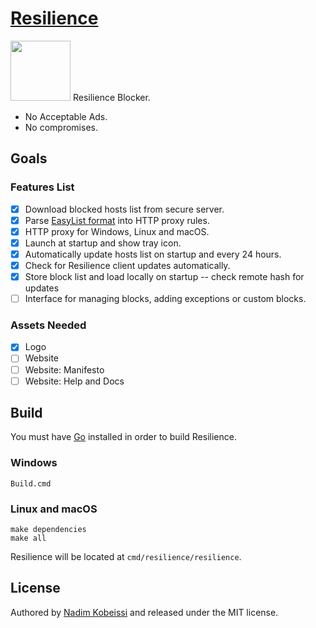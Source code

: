 # [Resilience](https://resilienceblocker.info)
<img src="https://raw.githubusercontent.com/kaepora/resilience/master/assets/icon/icon.png" height="96" />
Resilience Blocker.

- No Acceptable Ads.
- No compromises.

## Goals
### Features List
- [x] Download blocked hosts list from secure server.
- [X] Parse [EasyList format](https://adblockplus.org/filter-cheatsheet) into HTTP proxy rules.
- [X] HTTP proxy for Windows, Linux and macOS.
- [x] Launch at startup and show tray icon.
- [x] Automatically update hosts list on startup and every 24 hours.
- [x] Check for Resilience client updates automatically.
- [x] Store block list and load locally on startup -- check remote hash for updates
- [ ] Interface for managing blocks, adding exceptions or custom blocks.

### Assets Needed
- [x] Logo
- [ ] Website
- [ ] Website: Manifesto
- [ ] Website: Help and Docs

## Build
You must have [Go](https://golang.org) installed in order to build Resilience.

### Windows
```
Build.cmd
```

### Linux and macOS
```
make dependencies
make all
```

Resilience will be located at `cmd/resilience/resilience`.

## License
Authored by [Nadim Kobeissi](https://nadim.computer) and released under the MIT license.

